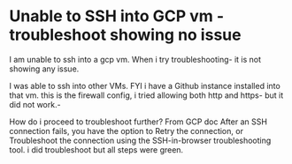 
# Unable to SSH into GCP vm - troubleshoot showing no issue

I am unable to ssh into a gcp vm. When i try troubleshooting- it is not showing any issue.

I was able to ssh into other VMs.
FYI i have a Github instance installed into that vm.
this is the firewall config, i tried allowing both http and https- but it did not work.-

How do i proceed to troubleshoot further?
From GCP doc
After an SSH connection fails, you have the option to Retry the connection, or Troubleshoot the connection using the SSH-in-browser troubleshooting tool.
i did troubleshoot but all steps were green.

        
